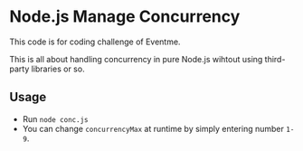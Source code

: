 # Node.js Manage Concurrency

This code is for coding challenge of Eventme.

This is all about handling concurrency in pure Node.js wihtout using third-party libraries or so.

## Usage
- Run `node conc.js`
- You can change `concurrencyMax` at runtime by simply entering number `1-9`.